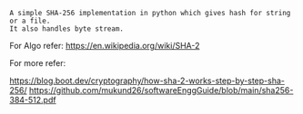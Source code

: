 ```
A simple SHA-256 implementation in python which gives hash for string or a file.
It also handles byte stream.
```

For Algo refer: https://en.wikipedia.org/wiki/SHA-2

For more refer:

https://blog.boot.dev/cryptography/how-sha-2-works-step-by-step-sha-256/
https://github.com/mukund26/softwareEnggGuide/blob/main/sha256-384-512.pdf
